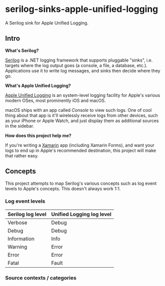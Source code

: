 # serilog-sinks-apple-unified-logging
A Serilog sink for Apple Unified Logging.

## Intro

**What's Serilog?**

[Serilog](https://serilog.net) is a .NET logging framework that supports pluggable "sinks", i.e. targets where the log output goes (a console, a file, a database, etc.). Applications use it to write log messages, and sinks then decide where they go.

**What's Apple Unified Logging?**

[Apple Unified Logging](https://developer.apple.com/documentation/os/logging) is an system-level logging facility for Apple's various modern OSes, most prominently iOS and macOS.

macOS ships with an app called *Console* to view such logs. One of cool thing about that app is it'll wirelessly receive logs from other devices, such as your iPhone or Apple Watch, and just display them as additional sources in the sidebar.

**How does this project help me?**

If you're writing a [Xamarin](https://dotnet.microsoft.com/apps/xamarin) app (including Xamarin Forms), and want your logs to end up in Apple's recommended destination, this project will make that rather easy.

## Concepts

This project attempts to map Serilog's various concepts such as log event levels to Apple's concepts. This doesn't always work 1:1.

### Log event levels

| Serilog log level | Unified Logging log level |
|-------------------|---------------------------|
| Verbose           | Debug                     |
| Debug             | Debug                     |
| Information       | Info                      |
| Warning           | Error                     |
| Error             | Error                     |
| Fatal             | Fault                     |

### Source contexts / categories


